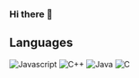 ### Hi there 👋

<!--
**luisresendiz734/luisresendiz734** is a ✨ _special_ ✨ repository because its `README.md` (this file) appears on your GitHub profile.

Here are some ideas to get you started:

- 🔭 I’m currently working on ...
- 🌱 I’m currently learning ...
- 👯 I’m looking to collaborate on ...
- 🤔 I’m looking for help with ...
- 💬 Ask me about ...
- 📫 How to reach me: ...
- 😄 Pronouns: ...
- ⚡ Fun fact: ...
-->
## Languages
![Javascript](https://img.shields.io/badge/-Javascript-000000?style=flat-square&logo=javascript)
![C++](https://img.shields.io/badge/-C++-000000?style=flat-square&logo=cplusplus&logoColor=00599C)
![Java](https://img.shields.io/badge/-Java-000000?style=flat-square&logo=java&logoColor=EC1C24)
![C](https://img.shields.io/badge/-ANSI%20C-000000?style=flat-square&logo=c&logoColor=A8B9CC)
